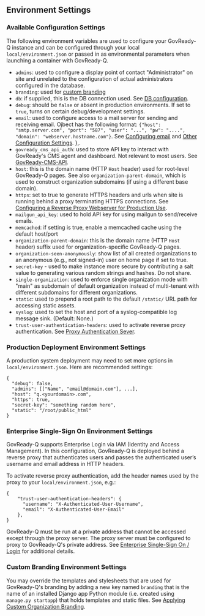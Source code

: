## Environment Settings

### Available Configuration Settings

The following environment variables are used to configure your GovReady-Q instance and can be configured through your local `local/environment.json` or passed in as environmental parameters when launching a container with GovReady-Q.

- `admins`: used to configure a display point of contact "Administrator" on site and unrelated to the configuration of actual administrators configured in the database.
- `branding`: used for [custom branding](Custombranding.html)
- `db`: if supplied, this is the DB connection used. See [DB configuration](configure_db.html).
- `debug`: should be `false` or absent in production environments. If set to `true`, turns on certain debug/development settings.
- `email`: used to configure access to a mail server for sending and receiving email. Ojbect has the following format: `{"host": "smtp.server.com", "port": "587", "user": "...", "pw": "....",
  "domain": "webserver.hostname.com"}`. See [Configuring email](deploy_docker.html#configuring-email) and [Other Configuration Settings](deploy_prod.html#other-configuration-settings).
},.
- `govready_cms_api_auth`: used to store API key to interact with GovReady's CMS agent and dashboard. Not relevant to most users. See [GovReady-CMS-API](https://github.com/GovReady/GovReady-CMS-API).
- `host`: this is the domain name (HTTP `Host` header) used for root-level GovReady-Q pages. See also `organization-parent-domain`, which is used to construct organization subdomains (if using a different base domain).
- `https`: set to true to generate HTTPS headers and urls when site is running behind a proxy terminating HTTPS connections. See [Configuring a Reverse Proxy Webserver for Production Use](configure_webserver.html).
- `mailgun_api_key`: used to hold API key for using mailgun to send/receive emails.
- `memcached`: if setting is true, enable a memcached cache using the default host/port
- `organization-parent-domain`: this is the domain name (HTTP `Host` header) suffix used for organization-specific GovReady-Q pages.
- `organization-seen-anonymously`: show list of all created organizations to an anonymous (e.g., not signed-in) user on home page if set to true.
- `secret-key` - used to make instance more secure by contributing a salt value to generating various random strings and hashes. Do not share.
- `single-organization`: used to enforce single organization mode with "main" as subdomain of default organization instead of multi-tenant with different subdomains for different organizations.
- `static`: used to prepend a root path to the default `/static/` URL path for accessing static assets.
- `syslog`: used to set the host and port of a syslog-compatible log message sink. (Default: None.)
- `trust-user-authentication-headers`: used to activate reverse proxy authentication. See [Proxy Authentication Sever](enterprise_sso.html#proxy-authentication-sever).

### Production Deployment Environment Settings

A production system deployment may need to set more options in `local/environment.json`. Here are recommended settings:

	{
	  "debug": false,
	  "admins": [["Name", "email@domain.com"], ...],
	  "host": "q.<yourdomain>.com",
	  "https": true,
	  "secret-key": "something random here",
	  "static": "/root/public_html"
	}

### Enterprise Single-Sign On Environment Settings

GovReady-Q supports Enterprise Login via IAM (Identity and Access Management). In this configuration, GovReady-Q is deployed behind a reverse proxy that authenticates users and passes the authenticated user’s username and email address in HTTP headers.

To activate reverse proxy authentication, add the header names used by the proxy to your `local/environment.json`, e.g.:

    {
	    "trust-user-authentication-headers": {
	      "username": "X-Authenticated-User-Username",
	      "email": "X-Authenticated-User-Email"
	    },
    }


GovReady-Q must be run at a private address that cannot be accessed except through the proxy server. The proxy server must be configured to proxy to GovReady-Q's private address. See [Enterprise Single-Sign On / Login](enterprise_sso.html) for additional details.

### Custom Branding Environment Settings

You may override the templates and stylesheets that are used for GovReady-Q's branding by adding a new key named `branding` that is the name of an installed Django app Python module (i.e. created using `manage.py startapp`) that holds templates and static files. See [Applying Custom Organization Branding](CustomBranding.html).
